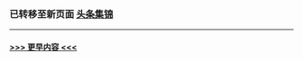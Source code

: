
### 已转移至新页面 [头条集锦](E头条集锦.md?t=01130503) 


----
#### [ >>> 更早内容 <<< ](../indexes/nf4514-earlier.md)
